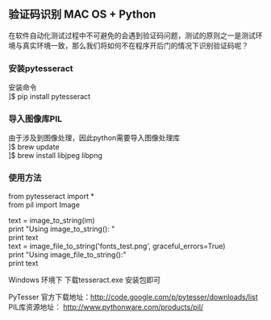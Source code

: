 ## 验证码识别 MAC OS + Python

在软件自动化测试过程中不可避免的会遇到验证码问题，测试的原则之一是测试环境与真实环境一致，那么我们将如何不在程序开后门的情况下识别验证码呢？

### 安装pytesseract
安装命令\
]$ pip install pytesseract

### 导入图像库PIL
由于涉及到图像处理，因此python需要导入图像处理库\
]$ brew update\
]$ brew install libjpeg libpng

### 使用方法
from pytesseract import *\
from pil import Image

text = image_to_string(im)\
print "Using image_to_string(): "\
print text\
text = image_file_to_string('fonts_test.png', graceful_errors=True)\
print "Using image_file_to_string():"\
print text


Windows 环境下 下载tesseract.exe 安装包即可


PyTesser 官方下载地址：http://code.google.com/p/pytesser/downloads/list 
PIL库资源地址： http://www.pythonware.com/products/pil/
